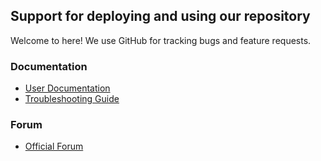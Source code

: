 ## Support for deploying and using our repository

Welcome to here! We use GitHub for tracking bugs and feature requests.

### Documentation

* [User Documentation](https://reference-to-userdocumentation.com)
* [Troubleshooting Guide](https://reference-to-troubleshooting-guide.com)

### Forum

* [Official Forum](https://discuss.ourtool.com)
